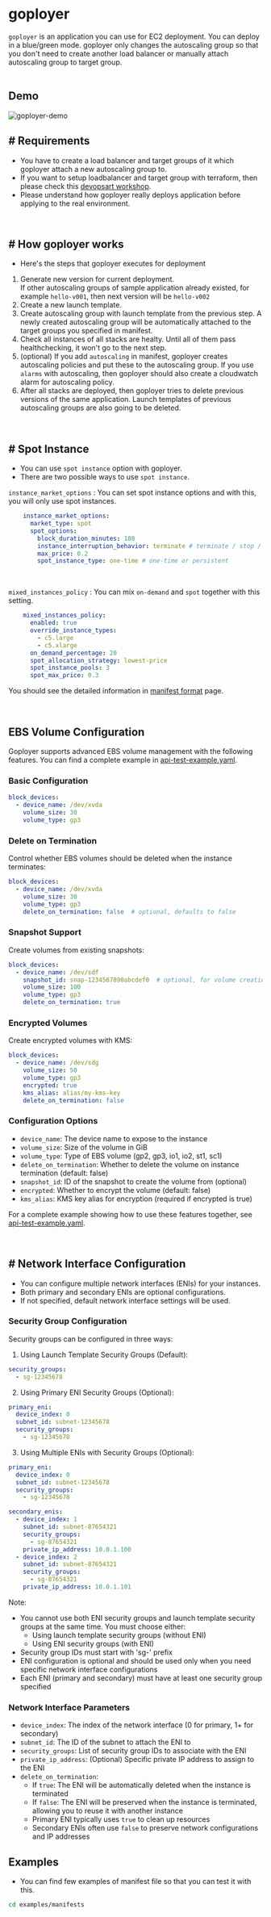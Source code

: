 # goployer
`goployer` is an application you can use for EC2 deployment. You can deploy in a blue/green mode. goployer only
changes the autoscaling group so that you don't need to create another load balancer or manually attach autoscaling group to target group.
<br><br>

## Demo
![goployer-demo](static/base.gif)

## # Requirements
* You have to create a load balancer and target groups of it which goployer attach a new autoscaling group to. 
* If you want to setup loadbalancer and target group with terraform, then please check this [devopsart workshop](https://devops-art-factory.gitbook.io/devops-workshop/terraform/terraform-resource/computing/elb-+-ec2).
* Please understand how goployer really deploys application before applying to the real environment.
<br>

## # How goployer works
* Here's the steps that goployer executes for deployment
1. Generate new version for current deployment.<br>
If other autoscaling groups of sample application already existed, for example `hello-v001`, then next version will be `hello-v002`
2. Create a new launch template. 
3. Create autoscaling group with launch template from the previous step. A newly created autoscaling group will be automatically attached to the target groups you specified in manifest.
4. Check all instances of all stacks are healty. Until all of them pass healthchecking, it won't go to the next step.
5. (optional) If you add `autoscaling` in manifest, goployer creates autoscaling policies and put these to the autoscaling group. If you use `alarms` with autoscaling, then goployer should also create a cloudwatch alarm for autoscaling policy.
6. After all stacks are deployed, then goployer tries to delete previous versions of the same application.
   Launch templates of previous autoscaling groups are also going to be deleted.
   
<br>

## # Spot Instance
* You can use `spot instance` option with goployer.
* There are two possible ways to use `spot instance`.


`instance_market_options` : You can set spot instance options and with this, you will only use spot instances.
```yaml
    instance_market_options:
      market_type: spot
      spot_options:
        block_duration_minutes: 180
        instance_interruption_behavior: terminate # terminate / stop / hibernate
        max_price: 0.2
        spot_instance_type: one-time # one-time or persistent
```
<br>  
  
`mixed_instances_policy` : You can mix `on-demand` and `spot` together with this setting. 
  
```yaml
    mixed_instances_policy:
      enabled: true
      override_instance_types:
        - c5.large
        - c5.xlarge
      on_demand_percentage: 20
      spot_allocation_strategy: lowest-price
      spot_instance_pools: 3
      spot_max_price: 0.3
```
 
You should see the detailed information in [manifest format](https://goployer.dev/docs/references/manifest/) page.

<br>

## EBS Volume Configuration

Goployer supports advanced EBS volume management with the following features. You can find a complete example in [api-test-example.yaml](examples/manifests/api-test-example.yaml).

### Basic Configuration
```yaml
block_devices:
  - device_name: /dev/xvda
    volume_size: 30
    volume_type: gp3
```

### Delete on Termination
Control whether EBS volumes should be deleted when the instance terminates:
```yaml
block_devices:
  - device_name: /dev/xvda
    volume_size: 30
    volume_type: gp3
    delete_on_termination: false  # optional, defaults to false
```

### Snapshot Support
Create volumes from existing snapshots:
```yaml
block_devices:
  - device_name: /dev/sdf
    snapshot_id: snap-1234567890abcdef0  # optional, for volume creation from snapshot
    volume_size: 100
    volume_type: gp3
    delete_on_termination: true
```

### Encrypted Volumes
Create encrypted volumes with KMS:
```yaml
block_devices:
  - device_name: /dev/sdg
    volume_size: 50
    volume_type: gp3
    encrypted: true
    kms_alias: alias/my-kms-key
    delete_on_termination: false
```

### Configuration Options
- `device_name`: The device name to expose to the instance
- `volume_size`: Size of the volume in GiB
- `volume_type`: Type of EBS volume (gp2, gp3, io1, io2, st1, sc1)
- `delete_on_termination`: Whether to delete the volume on instance termination (default: false)
- `snapshot_id`: ID of the snapshot to create the volume from (optional)
- `encrypted`: Whether to encrypt the volume (default: false)
- `kms_alias`: KMS key alias for encryption (required if encrypted is true)

For a complete example showing how to use these features together, see [api-test-example.yaml](examples/manifests/api-test-example.yaml).


<br>

## # Network Interface Configuration
* You can configure multiple network interfaces (ENIs) for your instances.
* Both primary and secondary ENIs are optional configurations.
* If not specified, default network interface settings will be used.

### Security Group Configuration
Security groups can be configured in three ways:

1. Using Launch Template Security Groups (Default):
```yaml
security_groups:
  - sg-12345678
```

2. Using Primary ENI Security Groups (Optional):
```yaml
primary_eni:
  device_index: 0
  subnet_id: subnet-12345678
  security_groups:
    - sg-12345678
```

3. Using Multiple ENIs with Security Groups (Optional):
```yaml
primary_eni:
  device_index: 0
  subnet_id: subnet-12345678
  security_groups:
    - sg-12345678

secondary_enis:
  - device_index: 1
    subnet_id: subnet-87654321
    security_groups:
      - sg-87654321
    private_ip_address: 10.0.1.100
  - device_index: 2
    subnet_id: subnet-87654321
    security_groups:
      - sg-87654321
    private_ip_address: 10.0.1.101
```

Note: 
- You cannot use both ENI security groups and launch template security groups at the same time. You must choose either:
  * Using launch template security groups (without ENI)
  * Using ENI security groups (with ENI)
- Security group IDs must start with 'sg-' prefix
- ENI configuration is optional and should be used only when you need specific network interface configurations
- Each ENI (primary and secondary) must have at least one security group specified

### Network Interface Parameters
* `device_index`: The index of the network interface (0 for primary, 1+ for secondary)
* `subnet_id`: The ID of the subnet to attach the ENI to
* `security_groups`: List of security group IDs to associate with the ENI
* `private_ip_address`: (Optional) Specific private IP address to assign to the ENI
* `delete_on_termination`: 
  - If `true`: The ENI will be automatically deleted when the instance is terminated
  - If `false`: The ENI will be preserved when the instance is terminated, allowing you to reuse it with another instance
  - Primary ENI typically uses `true` to clean up resources
  - Secondary ENIs often use `false` to preserve network configurations and IP addresses

## Examples
* You can find few examples of manifest file so that you can test it with this.
```bash
cd examples/manifests
```
